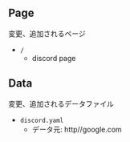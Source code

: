 ## Page

変更、追加されるページ

- `/`
    - discord page


## Data

変更、追加されるデータファイル

- `discord.yaml`
    - データ元: http//google.com